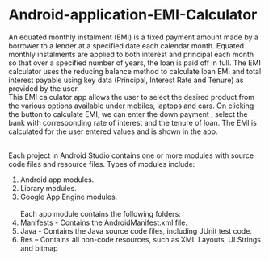 # Android-application-EMI-Calculator
An equated monthly instalment (EMI) is a fixed payment amount made by a borrower to a lender at a specified date each calendar month. Equated monthly instalments are applied to both interest and principal each month so that over a specified number of years, the loan is paid off in full. The EMI calculator uses the reducing balance method to calculate loan EMI and total interest payable using key data (Principal, Interest Rate and Tenure) as provided by the user. <br>
This EMI calculator app allows the user to select the desired product from the various options available under mobiles, laptops and cars. On clicking the button to calculate EMI, we can enter the down payment , select the bank with corresponding rate of interest and the tenure of loan. The EMI is calculated for the user entered values and is shown in the app. <br> <br>

Each project in Android Studio contains one or more modules with source code files and
resource files. Types of modules include: <br>
1. Android app modules. <br>
2. Library modules. <br>
3. Google App Engine modules. <br> <br>
Each app module contains the following folders: <br>
4. Manifests - Contains the AndroidManifest.xml file. <br>
5. Java - Contains the Java source code files, including JUnit test code. <br>
6. Res – Contains all non-code resources, such as XML Layouts, UI Strings and
bitmap
